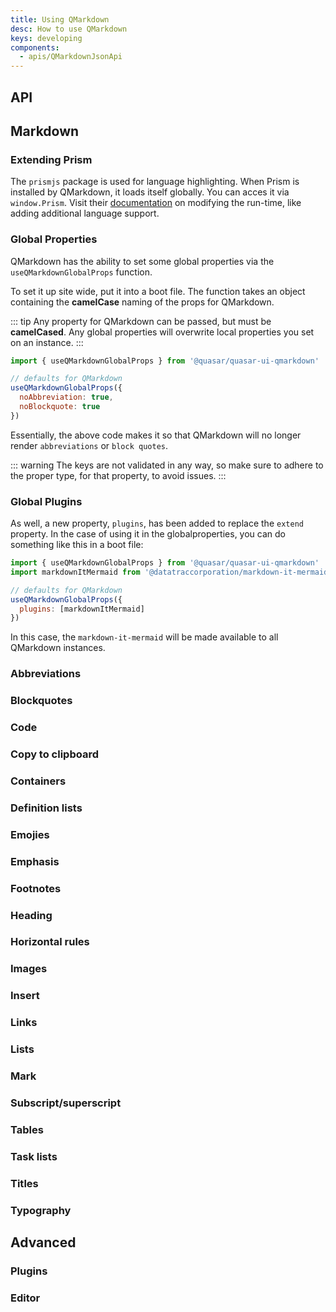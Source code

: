 ```yaml
---
title: Using QMarkdown
desc: How to use QMarkdown
keys: developing
components:
  - apis/QMarkdownJsonApi
---
```

## API
<q-markdown-json-api />

## Markdown

### Extending Prism

The `prismjs` package is used for language highlighting. When Prism is installed by QMarkdown, it loads itself globally. You can acces it via `window.Prism`. Visit their [documentation](https://prismjs.com/) on modifying the run-time, like adding additional language support.

### Global Properties

QMarkdown has the ability to set some global properties via the `useQMarkdownGlobalProps` function.

To set it up site wide, put it into a boot file. The function takes an object containing the **camelCase** naming of the props for QMarkdown.

::: tip
Any property for QMarkdown can be passed, but must be **camelCased**. Any global properties will overwrite local properties you set on an instance.
:::

```js
import { useQMarkdownGlobalProps } from '@quasar/quasar-ui-qmarkdown'

// defaults for QMarkdown
useQMarkdownGlobalProps({
  noAbbreviation: true,
  noBlockquote: true
})
```

Essentially, the above code makes it so that QMarkdown will no longer render `abbreviations` or `block quotes`.

::: warning
The keys are not validated in any way, so make sure to adhere to the proper type, for that property, to avoid issues.
:::

### Global Plugins

As well, a new property, `plugins`, has been added to replace the `extend` property. In the case of using it in the globalproperties, you can do something like this in a boot file:

```js
import { useQMarkdownGlobalProps } from '@quasar/quasar-ui-qmarkdown'
import markdownItMermaid from '@datatraccorporation/markdown-it-mermaid'

// defaults for QMarkdown
useQMarkdownGlobalProps({
  plugins: [markdownItMermaid]
})
```

In this case, the `markdown-it-mermaid` will be made available to all QMarkdown instances.

### Abbreviations
<example-viewer
  title=""
  file="Abbreviations"
  codepen-title="QMarkdown"
/>

### Blockquotes
<example-viewer
  title=""
  file="Blockquotes"
  codepen-title="QMarkdown"
/>

### Code
<example-viewer
  title=""
  file="Code"
  codepen-title="QMarkdown"
/>

### Copy to clipboard
<example-viewer
  title=""
  file="CopyToClipboard"
  codepen-title="QMarkdown"
/>

### Containers
<example-viewer
  title=""
  file="Containers"
  codepen-title="QMarkdown"
/>

### Definition lists
<example-viewer
  title=""
  file="DefinitionLists"
  codepen-title="QMarkdown"
/>

### Emojies
<example-viewer
  title=""
  file="Emojies"
  codepen-title="QMarkdown"
/>

### Emphasis
<example-viewer
  title=""
  file="Emphasis"
  codepen-title="QMarkdown"
/>

### Footnotes
<example-viewer
  title=""
  file="Footnotes"
  codepen-title="QMarkdown"
/>

### Heading
<example-viewer
  title=""
  file="Heading"
  codepen-title="QMarkdown"
/>

### Horizontal rules
<example-viewer
  title=""
  file="HorizontalRules"
  codepen-title="QMarkdown"
/>

### Images
<example-viewer
  title=""
  file="Images"
  codepen-title="QMarkdown"
/>

### Insert
<example-viewer
  title=""
  file="Insert"
  codepen-title="QMarkdown"
/>

### Links
<example-viewer
  title=""
  file="Links"
  codepen-title="QMarkdown"
/>

### Lists
<example-viewer
  title=""
  file="Lists"
  codepen-title="QMarkdown"
/>

### Mark
<example-viewer
  title=""
  file="Mark"
  codepen-title="QMarkdown"
/>

### Subscript/superscript
<example-viewer
  title=""
  file="SubscriptSuperscript"
  codepen-title="QMarkdown"
/>

### Tables
<example-viewer
  title=""
  file="Tables"
  codepen-title="QMarkdown"
/>

### Task lists
<example-viewer
  title=""
  file="TaskLists"
  codepen-title="QMarkdown"
/>

### Titles
<example-viewer
  title=""
  file="Titles"
  codepen-title="QMarkdown"
/>

### Typography
<example-viewer
  title=""
  file="Typography"
  codepen-title="QMarkdown"
/>

## Advanced

### Plugins
<example-viewer
  title=""
  file="Plugins"
  codepen-title="QMarkdown"
/>

### Editor
<example-viewer
  title=""
  file="Editor"
  codepen-title="QMarkdown"
/>
